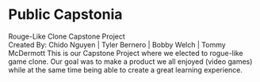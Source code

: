 # Public Capstonia
Rouge-Like Clone Capstone Project<Enter>  
  Created By: Chido Nguyen | Tyler Bernero | Bobby Welch | Tommy McDermott
<Enter>
This is our Capstone Project where we elected to rogue-like game clone. Our goal was to make a product we all enjoyed (video games) while at the same time being able to create a great learning experience. 
